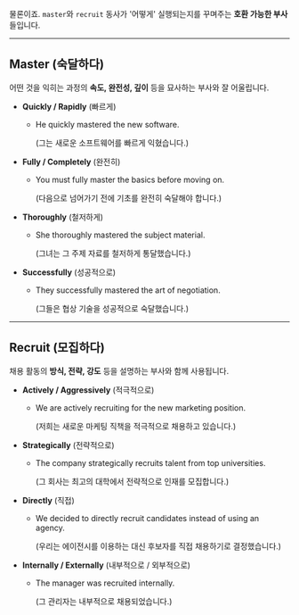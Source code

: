 물론이죠. `master`와 `recruit` 동사가 '어떻게' 실행되는지를 꾸며주는 **호환 가능한 부사**들입니다.

---

## **Master (숙달하다)**

어떤 것을 익히는 과정의 **속도, 완전성, 깊이** 등을 묘사하는 부사와 잘 어울립니다.

- **Quickly / Rapidly** (빠르게)
    
    - He quickly mastered the new software.
        
        (그는 새로운 소프트웨어를 빠르게 익혔습니다.)
        
- **Fully / Completely** (완전히)
    
    - You must fully master the basics before moving on.
        
        (다음으로 넘어가기 전에 기초를 완전히 숙달해야 합니다.)
        
- **Thoroughly** (철저하게)
    
    - She thoroughly mastered the subject material.
        
        (그녀는 그 주제 자료를 철저하게 통달했습니다.)
        
- **Successfully** (성공적으로)
    
    - They successfully mastered the art of negotiation.
        
        (그들은 협상 기술을 성공적으로 숙달했습니다.)
        

---

## **Recruit (모집하다)**

채용 활동의 **방식, 전략, 강도** 등을 설명하는 부사와 함께 사용됩니다.

- **Actively / Aggressively** (적극적으로)
    
    - We are actively recruiting for the new marketing position.
        
        (저희는 새로운 마케팅 직책을 적극적으로 채용하고 있습니다.)
        
- **Strategically** (전략적으로)
    
    - The company strategically recruits talent from top universities.
        
        (그 회사는 최고의 대학에서 전략적으로 인재를 모집합니다.)
        
- **Directly** (직접)
    
    - We decided to directly recruit candidates instead of using an agency.
        
        (우리는 에이전시를 이용하는 대신 후보자를 직접 채용하기로 결정했습니다.)
        
- **Internally / Externally** (내부적으로 / 외부적으로)
    
    - The manager was recruited internally.
        
        (그 관리자는 내부적으로 채용되었습니다.)